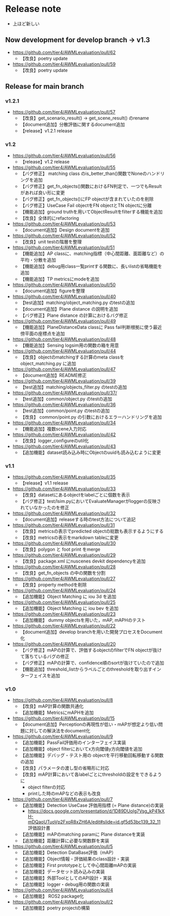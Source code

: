 # Release note

- 上ほど新しい

## Now development for develop branch -> v1.3

- <https://github.com/tier4/AWMLevaluation/pull/62>
  - 【改良】poetry update
- <https://github.com/tier4/AWMLevaluation/pull/59>
  - 【改良】poetry update

## Release for main branch
### v1.2.1

- <https://github.com/tier4/AWMLevaluation/pull/57>
  - 【改良】get_scenario_result() -> get_scene_result() のrename
  - 【document追加】分散評価に関するdocument追加
  - 【release】v1.2.1 release

### v1.2

- <https://github.com/tier4/AWMLevaluation/pull/56>
  - 【release】v1.2 release
- <https://github.com/tier4/AWMLevaluation/pull/55>
  - 【バグ修正】 matching class のis_better_than()関数でNoneのハンドリングを追加
  - 【バグ修正】get_fn_objects()関数におけるFN判定で、一つでもResultがあれば良い形に変更
  - 【バグ修正】get_fn_objects()にFP objectが含まれていたのを削除
  - 【バグ修正】UseCase Fail objectをFN objectとTN objectに分離
  - 【機能追加】ground truthを用いてObjectResultをfilterする機能を追加
  - 【改良】全体的にrefactoring
- <https://github.com/tier4/AWMLevaluation/pull/53>
  - 【document追加】Design documentを追加
- <https://github.com/tier4/AWMLevaluation/pull/52>
  - 【改良】unit testの階層を整理
- <https://github.com/tier4/AWMLevaluation/pull/51>
  - 【機能追加】AP classに、matching指標（中心間距離、面距離など）の平均・分散を追加
  - 【機能追加】debug用class一覧printする関数に、長いlistの省略機能を追加
  - 【機能追加】TP metricsにmodeを追加
- <https://github.com/tier4/AWMLevaluation/pull/50>
  - 【document追加】figureを整理
- <https://github.com/tier4/AWMLevaluation/pull/40>
  - 【test追加】matching/object_matching.py のtestの追加
  - 【document追加】Plane distance の説明を追加
  - 【バグ修正】Plane distance の計算におけるバグ修正
- <https://github.com/tier4/AWMLevaluation/pull/49>
  - 【機能追加】PlaneDistanceData classに Pass fail判断根拠に使う最近傍平面の座標点を追加
- <https://github.com/tier4/AWMLevaluation/pull/48>
  - 【機能追加】Sensing logsim用の関数の箱を用意
- <https://github.com/tier4/AWMLevaluation/pull/44>
  - 【改良】objectのmatchingする計算のmeta classを object_matching.py に追加
- <https://github.com/tier4/AWMLevaluation/pull/47>
  - 【document追加】README修正
- <https://github.com/tier4/AWMLevaluation/pull/39>
  - 【test追加】matching/objects_filter.py のtestの追加
- <https://github.com/tier4/AWMLevaluation/pull/37/>
  - 【test追加】common/object.py のtestの追加
- <https://github.com/tier4/AWMLevaluation/pull/36>
  - 【test追加】common/point.py のtestの追加
  - 【改良】 common/point.py の引数におけるエラーハンドリングを追加
- <https://github.com/tier4/AWMLevaluation/pull/34>
  - 【機能追加】複数scene入力対応
- <https://github.com/tier4/AWMLevaluation/pull/42>
  - 【改良】logger_configureのutil化
- <https://github.com/tier4/AWMLevaluation/pull/43>
  - 【追加機能】dataset読み込み時にObjectのuuidも読み込むように変更

### v1.1

- <https://github.com/tier4/AWMLevaluation/pull/35>
  - 【release】v1.1 release
- <https://github.com/tier4/AWMLevaluation/pull/33>
  - 【改良】datasetにあるobjectをlabelごとに個数を表示
  - 【バグ修正】test/lsim.pyにおいてEvaluateManagerがloggerの反映されていなかったのを修正
- <https://github.com/tier4/AWMLevaluation/pull/32>
  - 【document追加】releaseする時のtest方法について追記
- <https://github.com/tier4/AWMLevaluation/pull/31>
  - 【改良】metricsの表示でpredicted objectの総数も表示するようにする
  - 【改良】metricsの表示をmarkdown tableに変更
- <https://github.com/tier4/AWMLevaluation/pull/30>
  - 【改良】polygon と foot print をmerge
- <https://github.com/tier4/AWMLevaluation/pull/29>
  - 【改良】package.xml にnuscenes devkit dependencyを追加
- <https://github.com/tier4/AWMLevaluation/pull/28>
  - 【改良】get_fn_objects の中の関数を分割
- <https://github.com/tier4/AWMLevaluation/pull/27>
  - 【改良】property methodを削除
- <https://github.com/tier4/AWMLevaluation/pull/24>
  - 【追加機能】Object Matching に iou 3d を追加
- <https://github.com/tier4/AWMLevaluation/pull/25>
  - 【追加機能】Object Matching に iou bev を追加
- <https://github.com/tier4/AWMLevaluation/pull/23>
  - 【追加機能】 dummy objectsを用いた，mAP, mAPHのテスト
- <https://github.com/tier4/AWMLevaluation/pull/22>
  - 【document追加】develop branchを用いた開発プロセスをDocument化
- <https://github.com/tier4/AWMLevaluation/pull/20>
  - 【バグ修正】mAPの計算で、評価するobjectのfilterでFN objectが抜けて落ちているバグの修正
  - 【バグ修正】mAPの計算で、confidence順のsortが抜けていたので追加
  - 【機能追加】threshold_listからラベルごとのthresholdを取り出すインターフェイスを追加

### v1.0

- <https://github.com/tier4/AWMLevaluation/pull/8>
  - 【改良】mAP計算の関数共通化
  - 【追加機能】MetricsにmAPHを追加
- <https://github.com/tier4/AWMLevaluation/pull/15>
  - 【document追加】Perceptionの再現性が低い・mAPが想定より低い問題に対しての解決法をdocument化
- <https://github.com/tier4/AWMLevaluation/pull/9>
  - 【追加機能】PassFail評価用のインターフェイス実装
  - 【追加機能】object filterにおいてx方向閾値y方向閾値を追加
  - 【追加機能】デバッグ・テスト用の objectを平行移動回転移動する関数の追加
  - 【改良】パラメータの渡し型の省略形に対応
  - 【改良】mAP計算において各labelごとにthresholdの設定をできるように
    - object filterの対応
    - printした時のmAPなどの表示も改良
- <https://github.com/tier4/AWMLevaluation/pull/7>
  - 【追加機能】Detection UseCase 評価用指標 (= Plane distance)の実装
    - <https://docs.google.com/presentation/d/1D89DUolg7Vsg_kP41kXH-mDQaoUTuoVp2FxoR8xZH6A/edit#slide=id.gf5d53bc139_32_11> 評価設計書
  - 【追加機能】mAPのmatching paramに Plane distanceを実装
  - 【追加機能】距離計算に必要な関数群を実装
- <https://github.com/tier4/AWMLevaluation/pull/5>
  - 【追加機能】Detection DataBase評価（mAP）
  - 【追加機能】Object情報・評価結果のclass設計・実装
  - 【追加機能】First prototypeとして中心間距離mAPの実装
  - 【追加機能】データセット読み込みの実装
  - 【追加機能】外部ToolとしてのAPI設計・実装
  - 【追加機能】logger・debug用の関数の実装
- <https://github.com/tier4/AWMLevaluation/pull/4>
  - 【追加機能】 ROS2 package化
- <https://github.com/tier4/AWMLevaluation/pull/2>
  - 【追加機能】poetry projectの構築
